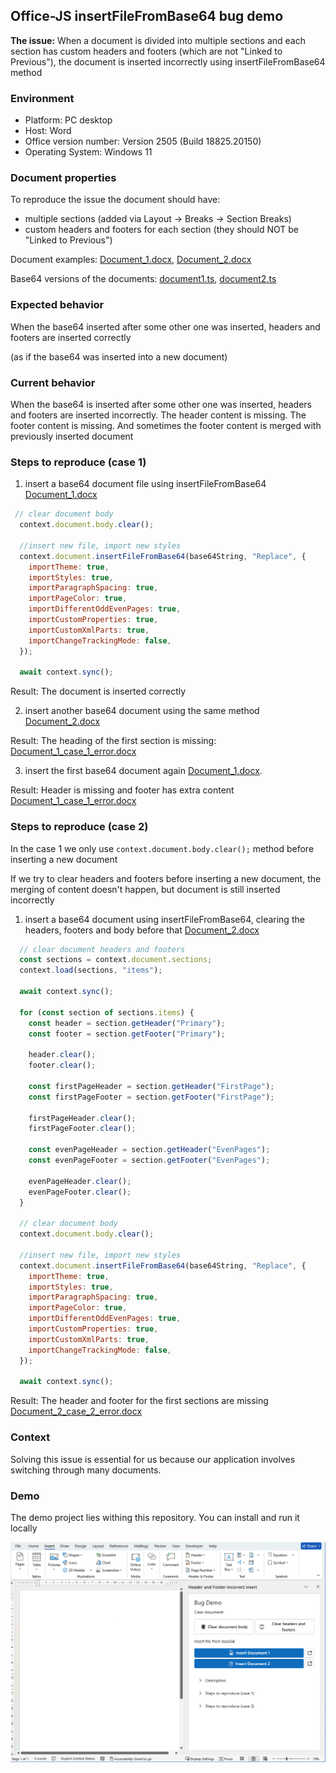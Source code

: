## Office-JS insertFileFromBase64 bug demo

**The issue:** When a document is divided into multiple sections and each section has custom headers and footers (which are not "Linked to Previous"), the document is inserted incorrectly using insertFileFromBase64 method  

### Environment

- Platform: PC desktop
- Host: Word
- Office version number: Version 2505 (Build 18825.20150)
- Operating System: Windows 11

### Document properties

To reproduce the issue the document should have:

- multiple sections (added via Layout -> Breaks -> Section Breaks)
- custom headers and footers for each section (they should NOT be "Linked to Previous")

Document examples:
 [Document_1.docx](src/documents/Document_1.docx), 
[Document_2.docx](src/documents/Document_2.docx)

Base64 versions of the documents:
[document1.ts](src/base64/document1.ts),
[document2.ts](src/base64/document2.ts)

### Expected behavior

When the base64 inserted after some other one was inserted, headers and footers are inserted correctly

(as if the base64 was inserted into a new document)

### Current behavior 

When the base64 is inserted after some other one was inserted, headers and footers are inserted incorrectly.
The header content is missing. The footer content is missing. And sometimes the footer content is merged with previously inserted document 

### Steps to reproduce (case 1)

1. insert a base64 document file using insertFileFromBase64 
[Document_1.docx](src/documents/Document_1.docx)

```js
 // clear document body
  context.document.body.clear();

  //insert new file, import new styles
  context.document.insertFileFromBase64(base64String, "Replace", {
    importTheme: true,
    importStyles: true,
    importParagraphSpacing: true,
    importPageColor: true,
    importDifferentOddEvenPages: true,
    importCustomProperties: true,
    importCustomXmlParts: true,
    importChangeTrackingMode: false,
  });
  
  await context.sync();
```

Result: The document is inserted correctly

2. insert another base64  document using the same method
[Document_2.docx](src/documents/Document_2.docx)

Result: The heading of the first section is missing: [Document_1_case_1_error.docx](src/documents/Document_2_case_1_error.docx)

3. insert the first base64 document again
[Document_1.docx](src/documents/Document_1.docx). 

Result: Header is missing and footer has extra content [Document_1_case_1_error.docx](src/documents/Document_1_case_1_error.docx)

### Steps to reproduce (case 2)

In the case 1 we only use `context.document.body.clear();` method before inserting a new document

If we try to clear headers and footers before inserting a new document, the merging of content doesn't happen, but document is still inserted incorrectly

1. insert a base64 document using insertFileFromBase64, clearing the headers, footers and body before that
[Document_2.docx](src/documents/Document_2.docx)

```js
  // clear document headers and footers
  const sections = context.document.sections;
  context.load(sections, "items");

  await context.sync();

  for (const section of sections.items) {
    const header = section.getHeader("Primary");
    const footer = section.getFooter("Primary");

    header.clear();
    footer.clear();

    const firstPageHeader = section.getHeader("FirstPage");
    const firstPageFooter = section.getFooter("FirstPage");

    firstPageHeader.clear();
    firstPageFooter.clear();

    const evenPageHeader = section.getHeader("EvenPages");
    const evenPageFooter = section.getFooter("EvenPages");

    evenPageHeader.clear();
    evenPageFooter.clear();
  }
  
  // clear document body
  context.document.body.clear();

  //insert new file, import new styles
  context.document.insertFileFromBase64(base64String, "Replace", {
    importTheme: true,
    importStyles: true,
    importParagraphSpacing: true,
    importPageColor: true,
    importDifferentOddEvenPages: true,
    importCustomProperties: true,
    importCustomXmlParts: true,
    importChangeTrackingMode: false,
  });
  
  await context.sync();
```
Result: The header and footer for the first sections are missing [Document_2_case_2_error.docx](src/documents/Document_2_case_2_error.docx)


### Context

Solving this issue is essential for us because our application involves switching through many documents.


### Demo

The demo project lies withing this repository. You can install and run it locally

![demo-app.png](assets/demo-app.png)